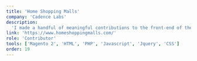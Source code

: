 ```yaml
---
title: 'Home Shopping Malls'
company: 'Cadence Labs'
description:
  'I made a handful of meaningful contributions to the front-end of their site.'
link: 'https://www.homeshoppingmalls.com/'
role: 'Contributor'
tools: ['Magento 2', 'HTML', 'PHP', 'Javascript', 'Jquery', 'CSS']
order: 19
---
```

